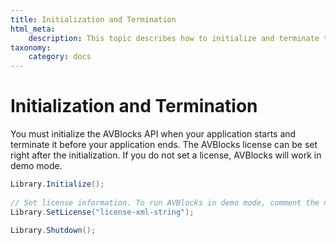 ```yaml
---
title: Initialization and Termination
html_meta:
    description: This topic describes how to initialize and terminate the AVBlocks API.
taxonomy:
    category: docs
---
```


# Initialization and Termination

You must initialize the AVBlocks API when your application starts and terminate it before your application ends. The AVBlocks license can be set right after the initialization. If you do not set a license, AVBlocks will work in demo mode.


``` csharp
Library.Initialize();
	
// Set license information. To run AVBlocks in demo mode, comment the next line out
Library.SetLicense("license-xml-string");
	
Library.Shutdown();
```

